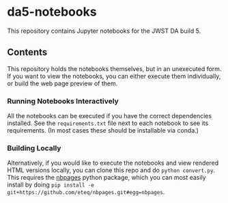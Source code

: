 # da5-notebooks

This repository contains Jupyter notebooks for the JWST DA build 5.

## Contents

This repository holds the notebooks themselves, but in an unexecuted form. If you want to view the notebooks, you can either execute them individually, or build the web page preview of them.

### Running Notebooks Interactively

All the notebooks can be executed if you have the correct dependencies installed.  See the `requirements.txt` file next to each notebook to see its requirements. (In most cases these should be installable via conda.)

### Building Locally

Alternatively, if you would like to execute the notebooks and view rendered HTML versions locally, you can clone this repo and do ``python convert.py``. This requires the [nbpages](https://github.com/eteq/nbpages) python package, which you can most easily install by doing ``pip install -e git+https://github.com/eteq/nbpages.git#egg=nbpages``.


